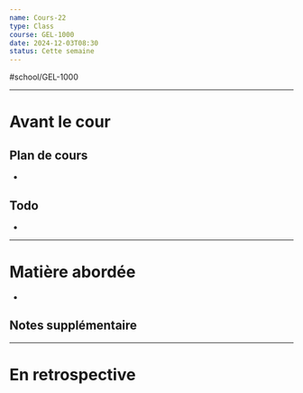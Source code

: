 ```yaml
---
name: Cours-22
type: Class
course: GEL-1000
date: 2024-12-03T08:30
status: Cette semaine
---
```

#school/GEL-1000  
*** 
# Avant le cour
## Plan de cours
- 

## Todo
- 

---
# Matière abordée

- 

## Notes supplémentaire


---
# En retrospective